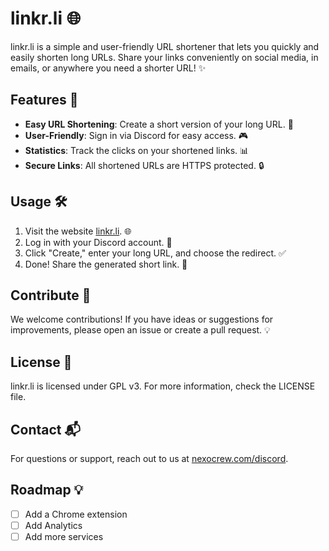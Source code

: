 # linkr.li 🌐

linkr.li is a simple and user-friendly URL shortener that lets you quickly and easily shorten long URLs. Share your links conveniently on social media, in emails, or anywhere you need a shorter URL! ✨

## Features 🚀

- **Easy URL Shortening**: Create a short version of your long URL. 🔗
- **User-Friendly**: Sign in via Discord for easy access. 🎮
- **Statistics**: Track the clicks on your shortened links. 📊
- **Secure Links**: All shortened URLs are HTTPS protected. 🔒

## Usage 🛠️

1. Visit the website [linkr.li](https://linkr.li). 🌐
2. Log in with your Discord account. 👤
3. Click "Create," enter your long URL, and choose the redirect. ✅
4. Done! Share the generated short link. 🎉

## Contribute 🤝

We welcome contributions! If you have ideas or suggestions for improvements, please open an issue or create a pull request. 💡

## License 📜

linkr.li is licensed under GPL v3. For more information, check the LICENSE file.

## Contact 📬

For questions or support, reach out to us at [nexocrew.com/discord](https://nexocrew.com/discord).

## Roadmap 💡

- [ ] Add a Chrome extension
- [ ] Add Analytics 
- [ ] Add more services
